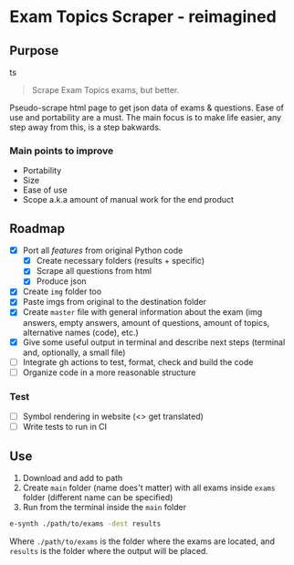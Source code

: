 # Exam Topics Scraper - reimagined

## Purpose

ts

> Scrape Exam Topics exams, but better.

Pseudo-scrape html page to get json data of exams & questions.
Ease of use and portability are a must. The main focus is to make life easier,
any step away from this, is a step bakwards.

### Main points to improve

- Portability
- Size
- Ease of use
- Scope a.k.a amount of manual work for the end product

## Roadmap

- [x] Port all *features* from original Python code
  - [x] Create necessary folders (results + specific)
  - [x] Scrape all questions from html
  - [x] Produce json
- [x] Create `img` folder too
- [x] Paste imgs from original to the destination folder
- [x] Create `master` file with general information about the exam (img answers,
empty answers, amount of questions, amount of topics, alternative names (code), etc.)
- [x] Give some useful output in terminal and describe next steps (terminal and,
optionally, a small file)
- [ ] Integrate gh actions to test, format, check and build the code
- [ ] Organize code in a more reasonable structure

### Test

- [ ] Symbol rendering in website (<> get translated)
- [ ] Write tests to run in CI

## Use

1. Download and add to path
2. Create `main` folder (name does't matter) with all exams inside `exams` folder
(different name can be specified)
3. Run from the terminal inside the `main` folder

```sh
e-synth ./path/to/exams -dest results
```

Where `./path/to/exams` is the folder where the exams are located, and `results`
is the folder where the output will be placed.
